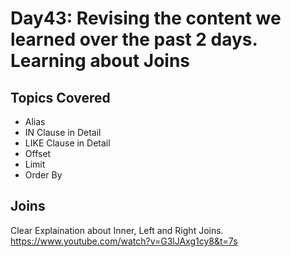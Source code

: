 # Day43: Revising the content we learned over the past 2 days. Learning about Joins

## Topics Covered
- Alias
- IN Clause in Detail
- LIKE Clause in Detail
- Offset
- Limit
- Order By

## Joins
Clear Explaination about Inner, Left and Right Joins. https://www.youtube.com/watch?v=G3lJAxg1cy8&t=7s
